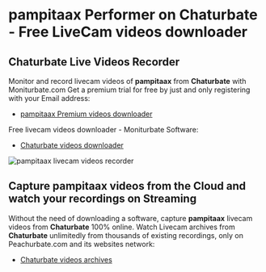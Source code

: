 # pampitaax Performer on Chaturbate - Free LiveCam videos downloader

## Chaturbate Live Videos Recorder

Monitor and record livecam videos of **pampitaax** from **Chaturbate** with Moniturbate.com
Get a premium trial for free by just and only registering with your Email address:
* [pampitaax Premium videos downloader](https://moniturbate.com/request-demo-licence-key.html)

Free livecam videos downloader - Moniturbate Software:
* [Chaturbate videos downloader](https://moniturbate.com/moniturbate-download-software.html)

![pampitaax livecam videos recorder](https://peachurnet.com/templates/moniturbate-software.png)


## Capture pampitaax videos from the Cloud and watch your recordings on Streaming

Without the need of downloading a software, capture **pampitaax** livecam videos from **Chaturbate** 100% online.
Watch Livecam archives from **Chaturbate** unlimitedly from thousands of existing recordings, only on Peachurbate.com and its websites network:
* [Chaturbate videos archives](https://peachurnet.com/)